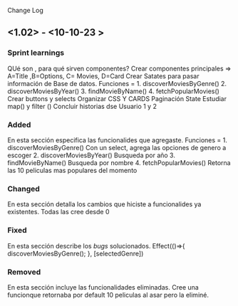 Change Log
## <1.02> - <10-10-23 >

### Sprint learnings
QUé son , para qué sirven componentes? 
 Crear componentes principales => A=Title ,B=Options, C= Movies, D=Card
Crear Satates para pasar información de Base de datos.
Funciones = 1. discoverMoviesByGenre() 2. discoverMoviesByYear() 3. findMovieByName() 4. fetchPopularMovies()
Crear buttons y selects
Organizar CSS Y CARDS
Paginación State
Estudiar map() y filter ()
Concluir historias dse Usuario 1 y 2

### Added

En esta sección especifica las funcionalides que agregaste.
Funciones = 1. discoverMoviesByGenre() Con un select, agrega las opciones de genero a escoger 2. discoverMoviesByYear() Busqueda por año
3. findMovieByName() Busqueda por nombre 
 4. fetchPopularMovies() Retorna las 10 peliculas mas populares del momento 


### Changed

En esta sección detalla los cambios que hiciste a funcionalides ya existentes.
Todas las cree desde 0 

### Fixed

En esta sección describe los _bugs_ solucionados.
Effect(()=>{
    discoverMoviesByGenre();
}, [selectedGenre])

### Removed

En esta sección incluye las funcionalidades eliminadas.
Cree una funcionque retornaba por default 10 peliculas al asar pero la eliminé.